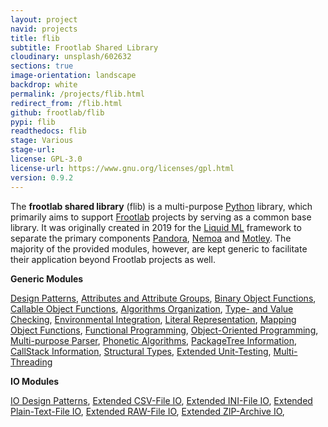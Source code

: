 ```yaml
---
layout: project
navid: projects
title: flib
subtitle: Frootlab Shared Library
cloudinary: unsplash/602632
sections: true
image-orientation: landscape
backdrop: white
permalink: /projects/flib.html
redirect_from: /flib.html
github: frootlab/flib
pypi: flib
readthedocs: flib
stage: Various
stage-url:
license: GPL-3.0
license-url: https://www.gnu.org/licenses/gpl.html
version: 0.9.2
---
```


The **frootlab shared library** (flib) is a multi-purpose
[Python](https://www.python.org/) library, which primarily aims to support
[Frootlab](https://www.frootlab.org) projects by serving as a common base
library. It was originally created in 2019 for the [Liquid
ML](https://github.com/orgs/frootlab/projects) framework to separate the primary
components [Pandora](/pandora), [Nemoa](/nemoa) and [Motley](/motley). The
majority of the provided modules, however, are kept generic to facilitate their
application beyond Frootlab projects as well.

**Generic Modules**

[Design Patterns](http://docs.frootlab.org/projects/flib/en/latest/api/flib.base.abc.html),
[Attributes and Attribute Groups](http://docs.frootlab.org/projects/flib/en/latest/api/flib.base.attrib.html),
[Binary Object Functions](http://docs.frootlab.org/projects/flib/en/latest/api/flib.base.binaryhtml),
[Callable Object Functions](http://docs.frootlab.org/projects/flib/en/latest/api/flib.base.call.html),
[Algorithms Organization](http://docs.frootlab.org/projects/flib/en/latest/api/flib.base.catalog.html),
[Type- and Value Checking](http://docs.frootlab.org/projects/flib/en/latest/api/flib.base.check.html),
[Environmental Integration](http://docs.frootlab.org/projects/flib/en/latest/api/flib.base.env.html),
[Literal Representation](http://docs.frootlab.org/projects/flib/en/latest/api/flib.base.literal.html),
[Mapping Object Functions](http://docs.frootlab.org/projects/flib/en/latest/api/flib.base.mapping.html),
[Functional Programming](http://docs.frootlab.org/projects/flib/en/latest/api/flib.base.operator.html),
[Object-Oriented Programming](http://docs.frootlab.org/projects/flib/en/latest/api/flib.base.otree.html),
[Multi-purpose Parser](http://docs.frootlab.org/projects/flib/en/latest/api/flib.base.parser.html),
[Phonetic Algorithms](http://docs.frootlab.org/projects/flib/en/latest/api/flib.base.phonetic.html),
[PackageTree Information](http://docs.frootlab.org/projects/flib/en/latest/api/flib.base.pkg.html),
[CallStack Information](http://docs.frootlab.org/projects/flib/en/latest/api/flib.base.stack.html),
[Structural Types](http://docs.frootlab.org/projects/flib/en/latest/api/flib.base.stype.html),
[Extended Unit-Testing](http://docs.frootlab.org/projects/flib/en/latest/api/flib.base.test.html),
[Multi-Threading](http://docs.frootlab.org/projects/flib/en/latest/api/flib.base.thread.html)

**IO Modules**

[IO Design Patterns](http://docs.frootlab.org/projects/flib/en/latest/api/flib.io.abc.html),
[Extended CSV-File IO](http://docs.frootlab.org/projects/flib/en/latest/api/flib.io.csv.html),
[Extended INI-File IO](http://docs.frootlab.org/projects/flib/en/latest/api/flib.io.ini.html),
[Extended Plain-Text-File IO](http://docs.frootlab.org/projects/flib/en/latest/api/flib.io.plain.html),
[Extended RAW-File IO](http://docs.frootlab.org/projects/flib/en/latest/api/flib.io.raw.html),
[Extended ZIP-Archive IO](http://docs.frootlab.org/projects/flib/en/latest/api/flib.io.zip.html),
